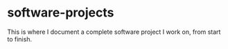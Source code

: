 # software-projects
This is where I document a complete software project I work on, from start to finish.
